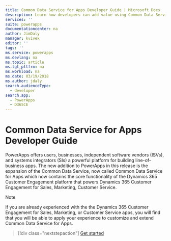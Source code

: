 ```yaml
---
title: Common Data Service for Apps Developer Guide | Microsoft Docs
description: Learn how developers can add value using Common Data Service for Apps.
services: ''
suite: powerapps
documentationcenter: na
author: JimDaly
manager: kvivek
editor: ''
tags: ''
ms.service: powerapps
ms.devlang: na
ms.topic: article
ms.tgt_pltfrm: na
ms.workload: na
ms.date: 03/19/2018
ms.author: jdaly
search.audienceType: 
  - developer
search.app: 
  - PowerApps
  - D365CE
---
```


# Common Data Service for Apps Developer Guide

PowerApps offers users, businesses, independent software vendors (ISVs), and systems integrators (SIs) a powerful platform for building line-of-business apps. The new addition to PowerApps in this release is the expansion of the Common Data Service, now called Common Data Service for Apps which now contains the core functionality of the Dynamics 365 Customer Engagement platform that powers Dynamics 365 Customer Engagement for Sales, Marketing, Customer Service.

> [!NOTE]
> If you are already experienced with the the Dynamics 365 Customer Engagement for Sales, Marketing, or Customer Service apps, you will find that you will be able to apply your experience to customize and extend Common Data Service for Apps.

> [!div class="nextstepaction"]
> [Get started](get-started-CDS-developers.md)
